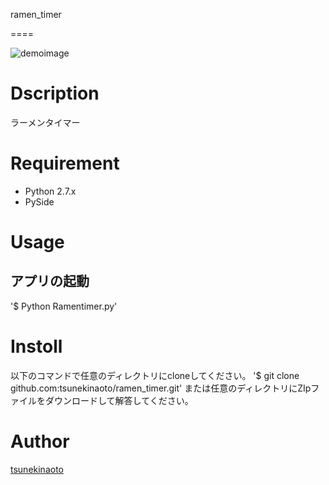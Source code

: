 ramen_timer

====

![demoimage](./damoimage.png)

# Dscription
ラーメンタイマー

# Requirement

- Python 2.7.x
- PySide

# Usage
## アプリの起動
'$ Python Ramentimer.py'

# Instoll
以下のコマンドで任意のディレクトリにcloneしてください。
'$ git clone github.com:tsunekinaoto/ramen_timer.git'
または任意のディレクトリにZIpファイルをダウンロードして解答してください。

# Author
[tsunekinaoto](https://github.com/tsunekinaoto)


